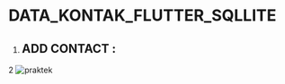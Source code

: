 # DATA_KONTAK_FLUTTER_SQLLITE

1. ## ADD CONTACT : ##
2  ![praktek](https://user-images.githubusercontent.com/81587959/174329043-c67395e6-8fe7-4369-8514-4d1e202dd333.png)
